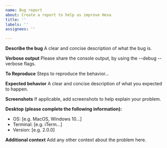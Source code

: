 ```yaml
---
name: Bug report
about: Create a report to help us improve Hexa
title: ''
labels: ''
assignees: ''

---
```


**Describe the bug**
A clear and concise description of what the bug is.

**Verbose output**
Please share the console output, by using the --debug --verbose flags.

**To Reproduce**
Steps to reproduce the behavior...

**Expected behavior**
A clear and concise description of what you expected to happen.

**Screenshots**
If applicable, add screenshots to help explain your problem.

**Desktop (please complete the following information):**
 - OS: [e.g. MacOS, Windows 10...]
 - Terminal: [e.g. iTerm...]
 - Version: [e.g. 2.0.0]

**Additional context**
Add any other context about the problem here.
